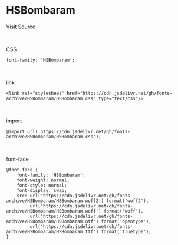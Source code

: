 # HSBombaram

[Visit Source](https://blog.naver.com/hp0/221074080319)

&nbsp;

CSS

```
font-family: 'HSBombaram';
```

&nbsp;

link

```
<link rel="stylesheet" href="https://cdn.jsdelivr.net/gh/fonts-archive/HSBombaram/HSBombaram.css" type="text/css"/>
```

&nbsp;

import

```
@import url('https://cdn.jsdelivr.net/gh/fonts-archive/HSBombaram/HSBombaram.css');
```

&nbsp;

font-face

```
@font-face {
    font-family: 'HSBombaram';
    font-weight: normal;
    font-style: normal;
    font-display: swap;
    src: url('https://cdn.jsdelivr.net/gh/fonts-archive/HSBombaram/HSBombaram.woff2') format('woff2'),
         url('https://cdn.jsdelivr.net/gh/fonts-archive/HSBombaram/HSBombaram.woff') format('woff'),
         url('https://cdn.jsdelivr.net/gh/fonts-archive/HSBombaram/HSBombaram.otf') format('opentype'),
         url('https://cdn.jsdelivr.net/gh/fonts-archive/HSBombaram/HSBombaram.ttf') format('truetype');
}
```
